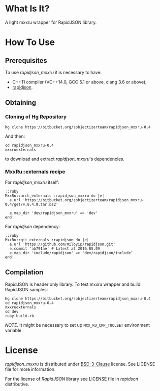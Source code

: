 # What Is It?

A light mxxru wrapper for RapidJSON library.

# How To Use

## Prerequisites

To use *rapidjson_mxxru* it is necessary to have:

* C++11 compiler (VC++14.0, GCC 5.1 or above, clang 3.6 or above);
* [rapidjson](https://github.com/miloyip/rapidjson).

## Obtaining

### Cloning of Hg Repository

```
hg clone https://bitbucket.org/sobjectizerteam/rapidjson_mxxru-0.4
```
And then:
```
cd rapidjson_mxxru-0.4
mxxruexternals
```
to download and extract *rapidjson_mxxru*'s dependencies.

### MxxRu::externals recipe

For *rapidjson_mxxru* itself:
~~~~~
::ruby
MxxRu::arch_externals :rapidjson_mxxru do |e|
  e.url 'https://bitbucket.org/sobjectizerteam/rapidjson_mxxru-0.4/get/v.0.4.0.tar.bz2'

  e.map_dir 'dev/rapidjson_mxxru' => 'dev'
end
~~~~~

For *rapidjson* dependency:
~~~~~
::ruby
MxxRu::git_externals :rapidjson do |e|
  e.url 'https://github.com/miloyip/rapidjson.git'
  e.commit 'ab791ae' # Latest at 2016.08.09
  e.map_dir 'include/rapidjson' => 'dev/rapidjson/include'
end
~~~~~

## Compilation

RapidJSON is header only library.
To test mxxru wrapper and build RapidJSON samples:
```
hg clone https://bitbucket.org/sobjectizerteam/rapidjson_mxxru-0.4
cd rapidjson_mxxru-0.4
mxxruexternals
cd dev
ruby build.rb
```

*NOTE.* It might be necessary to set up `MXX_RU_CPP_TOOLSET` environment variable.

# License

*rapidjson_mxxru* is distributed under
[BSD-3-Clause](http://spdx.org/licenses/BSD-3-Clause.html) license. See LICENSE
file for more information.

For the license of *RapidJSON* library see LICENSE file in *rapidson*
distributive.
